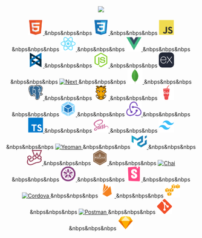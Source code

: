 <div id="header" align="center">
  <a href="#">
    <img src="https://streak-stats.demolab.com/?user=autoboxer&theme=tokyonight&hide_border=true" />
  </a>
</div>
<br />
<div align="center">
  <a href="https://developer.mozilla.org/en-US/docs/Glossary/HTML5">
    <img src="https://github.com/devicons/devicon/blob/master/icons/html5/html5-original.svg" title="HTML5" alt="HTML" height="40" />
  </a>
  <span>&nbps&nbps&nbps</span>
  <a href="https://developer.mozilla.org/en-US/docs/Web/CSS">
    <img src="https://github.com/devicons/devicon/blob/master/icons/css3/css3-original.svg"  title="CSS3" alt="CSS" height="40" />
  </a>
  <span>&nbps&nbps&nbps</span>
  <a href="https://developer.mozilla.org/en-US/docs/Web/javascript">
    <img src="https://github.com/devicons/devicon/blob/master/icons/javascript/javascript-original.svg" title="JavaScript" alt="JavaScript" height="40"/>
  </a>
  <span>&nbps&nbps&nbps</span>
  <a href="https://reactjs.org/">
    <img src="https://github.com/devicons/devicon/blob/master/icons/react/react-original.svg" title="React" alt="React" height="40" />
  </a>
  <span>&nbps&nbps&nbps</span>
  <a href="https://vuejs.org/">
    <img src="https://github.com/devicons/devicon/blob/master/icons/vuejs/vuejs-original.svg" title="Vue" alt="Vue" height="40" />
  </a>
  <span>&nbps&nbps&nbps</span>
  <a href="https://backbonejs.org/">
    <img src="https://github.com/devicons/devicon/blob/master/icons/backbonejs/backbonejs-original.svg" title="Backbone" alt="Backbone" height="40" />
  </a>
  <span>&nbps&nbps&nbps</span>
  <a href="https://nodejs.org/">
    <img src="https://github.com/devicons/devicon/blob/master/icons/nodejs/nodejs-original.svg" title="Node" alt="Node" height="40" />
  </a>
  <span>&nbps&nbps&nbps</span>
  <a href="https://expressjs.com/">
    <img src="https://github.com/tandpfun/skill-icons/blob/main/icons/ExpressJS-Dark.svg" title="Express" alt="Express" height="40" />
  </a>
  <span>&nbps&nbps&nbps</span>
  <a href="https://nextjs.org/">
    <img src="https://assets.vercel.com/image/upload/v1662130559/nextjs/Icon_dark_background.png" title="Next" alt="Next" height="40" />
  </a>
  <span>&nbps&nbps&nbps</span>
  <a href="https://www.mongodb.com/">
    <img src="https://github.com/devicons/devicon/blob/master/icons/mongodb/mongodb-original.svg" title="MongoDB" alt="MongoDB" height="40" />
  </a>
  <span>&nbps&nbps&nbps</span>
  <a href="https://www.postgresql.org/">
    <img src="https://github.com/devicons/devicon/blob/master/icons/postgresql/postgresql-original.svg" title="PostgreSQL" alt="PostgreSQL" height="40" />
  </a>
  <span>&nbps&nbps&nbps</span>
  <a href="https://gruntjs.com/">
    <img src="https://github.com/devicons/devicon/blob/master/icons/grunt/grunt-original.svg" title="Grunt" alt="Grunt" height="40" />
  </a>
  <span>&nbps&nbps&nbps</span>
  <a href="https://gulpjs.com/">
    <img src="https://github.com/devicons/devicon/blob/master/icons/gulp/gulp-plain.svg" title="Gulp" alt="Gulp" height="40" />
  </a>
  <span>&nbps&nbps&nbps</span>
  <a href="https://webpack.js.org/">
    <img src="https://github.com/devicons/devicon/blob/master/icons/webpack/webpack-original.svg" title="Webpack" alt="Webpack" height="40" />
  </a>
  <span>&nbps&nbps&nbps</span>
  <a href="https://redux.js.org/">
    <img src="https://github.com/devicons/devicon/blob/master/icons/redux/redux-original.svg" title="Redux" alt="Redux" height="40" />
  </a>
  <span>&nbps&nbps&nbps</span>
  <a href="https://www.typescriptlang.org/">
    <img src="https://github.com/devicons/devicon/blob/master/icons/typescript/typescript-original.svg" title="TypeScript" alt="TypeScript" height="40" />
  </a>
  <span>&nbps&nbps&nbps</span>
  <a href="https://sass-lang.com/">
    <img src="https://github.com/devicons/devicon/blob/master/icons/sass/sass-original.svg" title="Sass" alt="Sass" height="40" />
  </a>
  <span>&nbps&nbps&nbps</span>
  <a href="https://tailwindcss.com/">
    <img src="https://github.com/devicons/devicon/blob/master/icons/tailwindcss/tailwindcss-plain.svg" title="Tailwind" alt="Tailwind" height="40" />
  </a>
  <span>&nbps&nbps&nbps</span>
  <a href="https://yeoman.io/">
    <img src="https://www.vectorlogo.zone/logos/yeoman/yeoman-icon.svg" title="Yeoman" alt="Yeoman" height="40" />
  </a>
  <span>&nbps&nbps&nbps</span>
  <a href="https://mui.com/">
    <img src="https://github.com/devicons/devicon/blob/master/icons/materialui/materialui-original.svg" title="Material UI" alt="Material UI" height="40"/>
  </a>
  <span>&nbps&nbps&nbps</span>
  <a href="https://jestjs.io/">
    <img src="https://github.com/devicons/devicon/blob/master/icons/jest/jest-plain.svg" title="Jest" alt="Jest" height="40"/>
  </a>
  <span>&nbps&nbps&nbps</span>
  <a href="https://mochajs.org/">
    <img src="https://github.com/devicons/devicon/blob/master/icons/mocha/mocha-plain.svg" title="Mocha" alt="Mocha" height="40"/>
  </a>
  <span>&nbps&nbps&nbps</span>
  <a href="https://www.chaijs.com/">
    <img src="https://www.vectorlogo.zone/logos/chaijs/chaijs-icon.svg" title="Chai" alt="Chai" height="40"/>
  </a>
  <span>&nbps&nbps&nbps</span>
  <a href="https://jasmine.github.io/">
    <img src="https://github.com/devicons/devicon/blob/master/icons/jasmine/jasmine-plain.svg" title="Jasmine" alt="Jasmine" height="40"/>
  </a>
  <span>&nbps&nbps&nbps</span>
  <a href="https://storybook.js.org/">
    <img src="https://github.com/devicons/devicon/blob/master/icons/storybook/storybook-original.svg" title="Storybook" alt="Storybook" height="40"/>
  </a>
  <span>&nbps&nbps&nbps</span>
  <a href="https://cordova.apache.org/">
    <img src="https://www.vectorlogo.zone/logos/apache_cordova/apache_cordova-icon.svg" title="Cordova" alt="Cordova" height="40"/>
  </a>
  <span>&nbps&nbps&nbps</span>
  <a href="https://firebase.google.com/">
    <img src="https://github.com/devicons/devicon/blob/master/icons/firebase/firebase-plain.svg" title="Firebase" alt="Firebase" height="40"/>
  </a>
  <span>&nbps&nbps&nbps</span>
  <a href="https://aws.amazon.com/">
    <img src="https://github.com/devicons/devicon/blob/master/icons/amazonwebservices/amazonwebservices-original.svg" title="AWS" alt="AWS" height="40"/>
  </a>
  <span>&nbps&nbps&nbps</span>
  <a href="https://www.postman.com/">
    <img src="https://www.vectorlogo.zone/logos/getpostman/getpostman-icon.svg" title="Postman" alt="Postman" height="40"/>
  </a>
  <span>&nbps&nbps&nbps</span>
  <a href="https://git-scm.com/">
    <img src="https://github.com/devicons/devicon/blob/master/icons/git/git-original.svg" title="Git" alt="Git" height="40"/>
  </a>
  <span>&nbps&nbps&nbps</span>
  <a href="https://www.sketch.com/">
    <img src="https://github.com/devicons/devicon/blob/master/icons/sketch/sketch-original.svg" title="Sketch" alt="Sketch" height="40"/>
  </a>
</div>